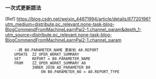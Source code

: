 ### 一次式更新語法
[Ref]
    https://blog.csdn.net/weixin_44671994/article/details/87720196?utm_medium=distribute.pc_relevant.none-task-blog-BlogCommendFromMachineLearnPai2-1.channel_param&depth_1-utm_source=distribute.pc_relevant.none-task-blog-BlogCommendFromMachineLearnPai2-1.channel_param
```
    --將 B0.PARAMETER_NAME 更新到 A0.REPORT 
    UPDATE 	ZZ_OPER_WORKT_SUMMARY
    SET 	REPORT = B0.PARAMETER_NAME
    FROM 	ZZ_OPER_WORKT_SUMMARY A0
	    	INNER JOIN AD_PARAMETER B0
		    	ON B0.PARAMETER_NO = A0.REPORT_TYPE
```